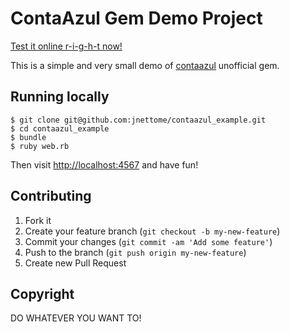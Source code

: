 # ContaAzul Gem Demo Project

[Test it online r-i-g-h-t now!](http://contaazul-example.herokuapp.com/)

This is a simple and very small demo of [contaazul](https://github.com/ateliware/contaazul) unofficial gem.

## Running locally

    $ git clone git@github.com:jnettome/contaazul_example.git
    $ cd contaazul_example
    $ bundle
    $ ruby web.rb

Then visit [http://localhost:4567](http://localhost:4567) and have fun!

## Contributing

1. Fork it
2. Create your feature branch (`git checkout -b my-new-feature`)
3. Commit your changes (`git commit -am 'Add some feature'`)
4. Push to the branch (`git push origin my-new-feature`)
5. Create new Pull Request

## Copyright

DO WHATEVER YOU WANT TO!
